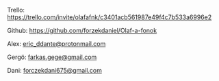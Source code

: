 Trello:
https://trello.com/invite/olafafnk/c3401acb561987e49f4c7b533a6996e2

Github:
https://github.com/forzekdaniel/Olaf-a-fonok


Alex:
eric_ddante@protonmail.com

Gergö:
farkas.gege@gmail.com

Dani:
forczekdani675@gmail.com

